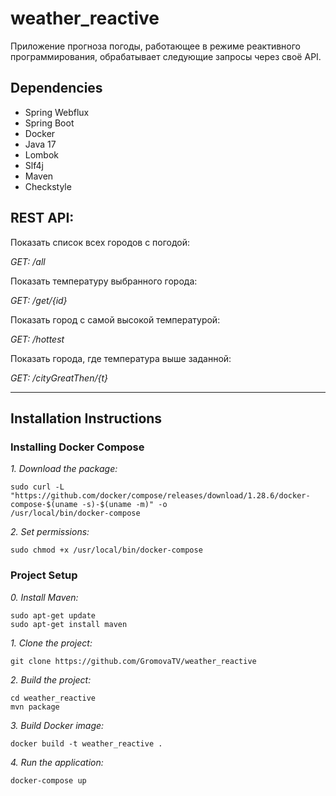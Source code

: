 # weather_reactive

Приложение прогноза погоды, работающее в режиме реактивного программирования, 
обрабатывает следующие запросы через своё API.

## Dependencies

* Spring Webflux
* Spring Boot
* Docker
* Java 17
* Lombok
* Slf4j
* Maven
* Checkstyle

## REST API:

Показать список всех городов с погодой:

*GET: /all*

Показать температуру выбранного города:

*GET: /get/{id}*

Показать город с самой высокой температурой:

*GET: /hottest*

Показать города, где температура выше заданной:

*GET: /cityGreatThen/{t}*

***

## Installation Instructions

### Installing Docker Compose
*1. Download the package:*
````
sudo curl -L "https://github.com/docker/compose/releases/download/1.28.6/docker-compose-$(uname -s)-$(uname -m)" -o
/usr/local/bin/docker-compose
````

*2. Set permissions:*
````
sudo chmod +x /usr/local/bin/docker-compose
````

### Project Setup
*0. Install Maven:*
````
sudo apt-get update
sudo apt-get install maven
````

*1. Clone the project:*
````
git clone https://github.com/GromovaTV/weather_reactive
````

*2. Build the project:*
````
cd weather_reactive
mvn package
````

*3. Build Docker image:*
````
docker build -t weather_reactive .
````

*4. Run the application:*
````
docker-compose up
````